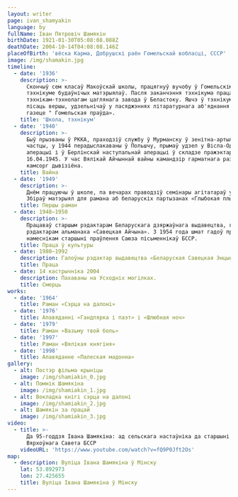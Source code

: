 ```yaml
---
layout: writer
page: ivan_shamyakin
language: by
fullName: Іван Пятровіч Шамякін
birthDate: 1921-01-30T05:08:08.088Z
deathDate: 2004-10-14T04:08:08.146Z
placeOfBirth: 'вёска Карма, Добрушскі раён Гомельскай вобласці, СССР'
image: /img/shamakin.jpg
timeline:
  - date: '1936'
    description: >-
      Скончыў сем класаў Макоўскай школы, працягнуў вучобу ў Гомельскім
      тэхнікуме будаўнічых матэрыялаў. Пасля заканчэння тэхнікума працаваў
      тэхнікам-тэхнолагам цаглянага завода ў Беластоку. Яшчэ ў тэхнікуме пачаў
      пісаць вершы, удзельнічаў у пасяджэннях літаратурнага аб'яднання пры
      газеце " Гомельская праўда».
    title: 'Школа, тэхнікум'
  - date: '1940'
    description: >-
      Быў прызваны ў РККА, праходзіў службу ў Мурманску ў зенітна-артылерыйскай
      частцы, у 1944 перадыслакаваны ў Польшчу, прымаў удзел у Вісла-Одэрскай
      аперацыі і ў Берлінскай наступальнай аперацыі ў складзе пражэктарнай роты
      16.04.1945. У час Вялікай Айчыннай вайны камандзір гарматнага разліку,
      камсорг дывізіёна.  
    title: Вайна
  - date: '1949'
    description: >-
      Днём працуючы ў школе, па вечарах праводзіў семінары агітатараў у калгасе.
      Збіраў матэрыял для рамана аб беларускіх партызанах «Глыбокая плынь».
    title: Першы раман
  - date: 1948—1950
    description: >-
      Працаваў старшым рэдактарам Беларускага дзяржаўнага выдавецтва, галоўным
      рэдактарам альманаха «Савецкая Айчына». З 1954 года шмат гадоў працаваў
      намеснікам старшыні праўлення Саюза пісьменнікаў БССР.
    title: Праца ў культуры
  - date: 1980—1992
    description: Галоўны рэдактар выдавецтва «Беларуская Савецкая Энцыклапедыя».
    title: Праца
  - date: 14 кастрычніка 2004
    description: Пахаваны на Усходніх могілках.
    title: Смерць
works:
  - date: '1964'
    title: Раман «Сэрца на далоні»
  - date: '1976'
    title: Апавяданні «Гандлярка і паэт» і «Шлюбная ноч»
  - date: '1979'
    title: Раман «Вазьму твой боль»
  - date: '1997'
    title: Раман «Вялікая княгіня»
  - date: '1998'
    title: Апавяданне «Палеская мадонна»
gallery:
  - alt: Постэр фільма крыніцы
    image: /img/shamiakin_0.jpg
  - alt: Помнік Шамякіна
    image: /img/shamiakin_1.jpg
  - alt: Вокладка кнігі сэрца на далоні
    image: /img/shamiakin_2.jpg
  - alt: Шамякін за працай
    image: /img/shamiakin_3.jpg
video:
  - title: >-
      Да 95-годдзя Івана Шамякіна: ад сельскага настаўніка да старшыні
      Вярхоўнага Савета БССР
    videoURL: 'https://www.youtube.com/watch?v=fQ9P0Jft2Os'
map:
  - description: Вуліца Івана Шамякіна ў Мінску
    lat: 53.892973
    lon: 27.425655
    title: Вуліца Івана Шамякіна ў Мінску
---
```



